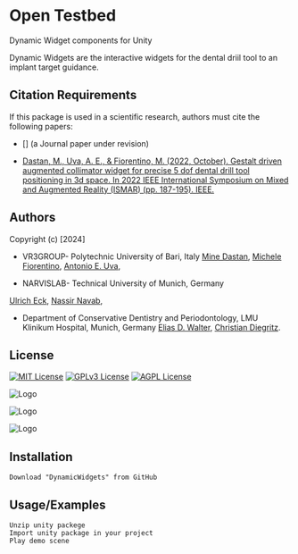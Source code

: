 # Open Testbed 

Dynamic Widget components for Unity

Dynamic Widgets are the interactive widgets for the dental driil tool to an implant target guidance.


 ## Citation Requirements

If this package is used in a scientific research, authors must cite the following papers:

- [] (a Journal paper under revision)


- [Dastan, M., Uva, A. E., & Fiorentino, M. (2022, October). Gestalt driven augmented collimator widget for precise 5 dof dental drill tool positioning in 3d space. In 2022 IEEE International Symposium on Mixed and Augmented Reality (ISMAR) (pp. 187-195). IEEE.](https://ieeexplore.ieee.org/document/9994944)
## Authors
Copyright (c) [2024]
- VR3GROUP- Polytechnic University of Bari, Italy
 [Mine Dastan](https://orcid.org/0000-0003-0555-155X),
 [Michele Fiorentino](https://orcid.org/0000-0003-2197-6574),
 [Antonio E. Uva](https://orcid.org/0000-0001-7271-6137),

- NARVISLAB- Technical University of Munich, Germany

 [Ulrich Eck](https://orcid.org/0000-0002-5322-4724),
 [Nassir Navab](https://orcid.org/0000-0002-6032-5611),

- Department of Conservative Dentistry and Periodontology, LMU Klinikum Hospital, Munich, Germany
 [Elias D. Walter](https://orcid.org/0000-0003-4802-2279),
 [Christian Diegritz](https://orcid.org/0000-0002-1034-6844).





## License

[![MIT License](https://img.shields.io/badge/License-MIT-green.svg)](https://choosealicense.com/licenses/mit/)
[![GPLv3 License](https://img.shields.io/badge/License-GPL%20v3-yellow.svg)](https://opensource.org/licenses/)
[![AGPL License](https://img.shields.io/badge/license-AGPL-blue.svg)](http://www.gnu.org/licenses/agpl-3.0)



![Logo](https://www.dmmm.poliba.it/vr3lab/wp-content/uploads/2024/06/logopoliba.png)

![Logo](https://ipt.med.tum.de/sites/default/files/redaktion/grafiken/header/logotum_neu.png?fid=111)

![Logo](https://cms-cdn.lmu.de/assets/img/Logo_LMU.svg)

## Installation


```
Download "DynamicWidgets" from GitHub

```
    
## Usage/Examples

```
Unzip unity packege
Import unity package in your project
Play demo scene
```


